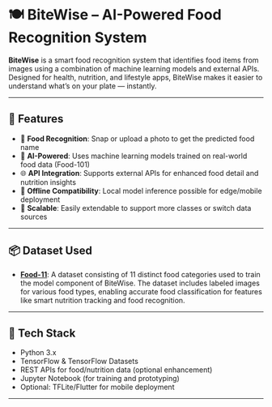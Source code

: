 # 🍽️ BiteWise – AI-Powered Food Recognition System

**BiteWise** is a smart food recognition system that identifies food items from images using a combination of machine learning models and external APIs. Designed for health, nutrition, and lifestyle apps, BiteWise makes it easier to understand what’s on your plate — instantly.

---

## 🚀 Features

- 📸 **Food Recognition**: Snap or upload a photo to get the predicted food name
- 🧠 **AI-Powered**: Uses machine learning models trained on real-world food data (Food-101)
- 🌐 **API Integration**: Supports external APIs for enhanced food detail and nutrition insights
- 💾 **Offline Compatibility**: Local model inference possible for edge/mobile deployment
- 🔄 **Scalable**: Easily extendable to support more classes or switch data sources

---
## 📦 Dataset Used

- **[Food-11](https://www.tensorflow.org/datasets/food101)**: A dataset consisting of 11 distinct food categories used to train the model component of BiteWise. The dataset includes labeled images for various food types, enabling accurate food classification for features like smart nutrition tracking and food recognition.


---

## 🧰 Tech Stack

- Python 3.x
- TensorFlow & TensorFlow Datasets
- REST APIs for food/nutrition data (optional enhancement)
- Jupyter Notebook (for training and prototyping)
- Optional: TFLite/Flutter for mobile deployment

---



